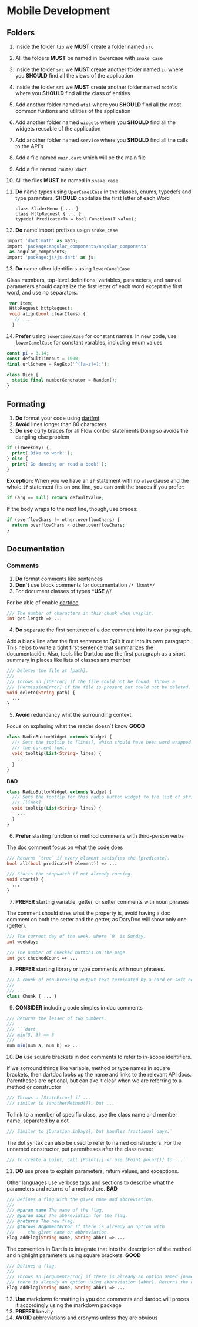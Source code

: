 # Mobile Development 

## Folders

 1. Inside the folder ` lib ` we **MUST** create a folder named `src ` 
 2. All the folders **MUST** be named in lowercase with `snake_case `
 3. Inside the folder ` src ` we **MUST** create another folder named `iu` where you **SHOULD** find all the views of the application
 4. Inside the folder `src` we **MUST** create another folder named `models` where you **SHOULD** find all the class of entities
 5. Add another folder named `útil` where you **SHOULD** find all the most common funtions and utilities of the application
 6. Add another folder named `widgets` where you **SHOULD** find all the widgets reusable of the application
 7. Add another folder named `service` where you **SHOULD** find all the calls to the API´s
 8. Add a file named `main.dart` which will be the main file
 9. Add a file named `routes.dart`
 10. All the files **MUST** be named in `snake_case`
 11. **Do** name types using `UperCamelCase` in the classes, enums, typedefs and type paramters. **SHOULD** capitalize the first letter of each Word
 
         class SliderMenu { ... } 
         class HttpRequest { ... }
         typedef Predicate<T> = bool Function(T value);
   
  12. **Do** name import prefixes usign `snake_case`
  
  ```php
import 'dart:math' as math;
import 'package:angular_components/angular_components'
   as angular_components;
import 'package:js/js.dart' as js;
  ```
  13. **Do** name other identifiers using `lowerCamelCase`
     
   Class members, top-level definitions, variables, parameters, and named parameters should capitalize the first letter of each word except the first word, and use no separators.
   ```php
    var item;
    HttpRequest httpRequest;
    void align(bool clearItems) {
      // ...
     }
```
  14. **Prefer** using `lowerCamelCase` for constant names. 
     In new code, use `lowerCamelCase` for constant varables, including enum values
```php
const pi = 3.14;
const defaultTimeout = 1000;
final urlScheme = RegExp('^([a-z]+):');

class Dice {
  static final numberGenerator = Random();
}
```
## Formating
1. **Do** format your code using [dartfmt](https://github.com/dart-lang/dart_style).
2. **Avoid** lines longer than 80 characters
3. **Do use** curly braces for all Flow control statements
   Doing so avoids the dangling else problem
```php
if (isWeekDay) {
  print('Bike to work!');
} else {
  print('Go dancing or read a book!');
}
```
**Exception:** When you we have an `if` statement with no `else` clause and the whole `if` statement fits on one line, you can omit the braces if you prefer:
```php
if (arg == null) return defaultValue;
```
If the body wraps to the next line, though, use braces:
```php
if (overflowChars != other.overflowChars) {
  return overflowChars < other.overflowChars;
}
```
## Documentation
### Comments
1. **Do** format comments like sentences
2. **Don´t** use block comments for documentation
   `/* lknmt*/`
3. For document classes of types ***USE** ///. 

For be able of enable [dartdoc](https://github.com/dart-lang/dart_style).
```php
/// The number of characters in this chunk when unsplit.
int get length => ...
```
4. **Do** separate the first sentence of a doc comment into its own paragraph.

  Add a blank line after the first sentence to Split it out into its own paragraph. This helps to write a tight first sentence that      summarizes the documentación. Also, tools like Dartdoc use the first paragraph as a short summary in places like lists of classes ans member

```php
/// Deletes the file at [path].
///
/// Throws an [IOError] if the file could not be found. Throws a
/// [PermissionError] if the file is present but could not be deleted.
void delete(String path) {
  ...
}
```
5. **Avoid** redundancy whit the surrounding context, 

Focus on explaning what the reader doesn´t know
**GOOD**

```php
class RadioButtonWidget extends Widget {
  /// Sets the tooltip to [lines], which should have been word wrapped using
  /// the current font.
  void tooltip(List<String> lines) {
    ...
  }
}
```
**BAD**
```php
class RadioButtonWidget extends Widget {
  /// Sets the tooltip for this radio button widget to the list of strings in
  /// [lines].
  void tooltip(List<String> lines) {
    ...
  }
}
```

6. **Prefer** starting function or method comments with third-person verbs

The doc comment focus on what the code does
```php
/// Returns `true` if every element satisfies the [predicate].
bool all(bool predicate(T element)) => ...

/// Starts the stopwatch if not already running.
void start() {
  ...
}
```

7. **PREFER** starting variable, getter, or setter comments with noun phrases

The comment should stres what the property is, avoid having a doc comment on both the setter and the getter, as DaryDoc will show only one (getter).

```php 
/// The current day of the week, where `0` is Sunday.
int weekday;

/// The number of checked buttons on the page.
int get checkedCount => ...
```
8. **PREFER** starting library or type comments with noun phrases.
```php
/// A chunk of non-breaking output text terminated by a hard or soft newline.
///
/// ...
class Chunk { ... }
```
9. **CONSIDER** including code simples in doc comments

```php 
/// Returns the lesser of two numbers.
///
/// ```dart
/// min(5, 3) == 3
/// ```
num min(num a, num b) => ...
```
10. **Do** use square brackets in doc comments to refer to in-scope identifiers.

If we sorround things like variable, method or type names in square brackets, then dartdoc looks up the name and links to the relevant API docs.
Parentheses are optional, but can ake it clear when we are referring to a method or constructor

```php
/// Throws a [StateError] if ...
/// similar to [anotherMethod()], but ...
```

To link to a member of specific class, use the class name and member name, separated by a dot

```php
/// Similar to [Duration.inDays], but handles fractional days.`
```

The dot syntax can also be used to refer to named constructors. For the unnamed constructor, put parentheses after the class name:

```php
/// To create a point, call [Point()] or use [Point.polar()] to ...`
```

11. **DO** use prose to explain parameters, return values, and exceptions.

Other languages use verbose tags and sections to describe what the parameters and returns of a method are.
**BAD**
```php
/// Defines a flag with the given name and abbreviation.
///
/// @param name The name of the flag.
/// @param abbr The abbreviation for the flag.
/// @returns The new flag.
/// @throws ArgumentError If there is already an option with
///     the given name or abbreviation.
Flag addFlag(String name, String abbr) => ...
```
The convention in Dart is to integrate that into the description of the method and highlight parameters using square brackets.
**GOOD**
```php
/// Defines a flag.
///
/// Throws an [ArgumentError] if there is already an option named [name] or
/// there is already an option using abbreviation [abbr]. Returns the new flag.
Flag addFlag(String name, String abbr) => ...
```
12. **Use** markdown formatting in ypu doc comments and dardoc will proces it accordingly using the markdown package
13. **PREFER** brevity
14. **AVOID** abbreviations and cronyms unless they are obvious




